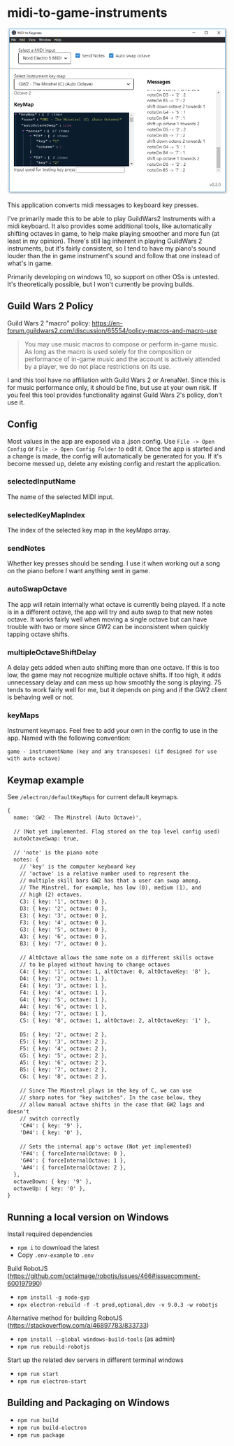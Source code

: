 # midi-to-game-instruments
<img alt="App Screenshot" src="meda/screenshot.png?raw=true" width="550px">

This application converts midi messages to keyboard key presses.

I've primarily made this to be able to play GuildWars2 Instruments with a midi keyboard. It also provides some additional tools, like automatically shifting octaves in game, to help make playing smoother and more fun (at least in my opinion).
There's still lag inherent in playing GuildWars 2 instruments, but it's fairly consistent, so I tend to have my piano's sound louder than the in game instrument's sound and follow that one instead of what's in game.

Primarily developing on windows 10, so support on other OSs is untested. It's theoretically possible, but I won't currently be proving builds.

## Guild Wars 2 Policy

Guild Wars 2 "macro" policy: https://en-forum.guildwars2.com/discussion/65554/policy-macros-and-macro-use

> You may use music macros to compose or perform in-game music. As long as the macro is used solely for the composition or performance of in-game music and the account is actively attended by a player, we do not place restrictions on its use.

I and this tool have no affiliation with Guild Wars 2 or ArenaNet.
Since this is for music performance only, it should be fine, but use at your own risk.
If you feel this tool provides functionality against Guild Wars 2's policy, don't use it.

## Config

Most values in the app are exposed via a .json config. Use `File -> Open Config` or `File -> Open Config Folder` to edit it. Once the app is started and a change is made, the config will automatically be generated for you. If it's become messed up, delete any existing config and restart the application.

### selectedInputName

The name of the selected MIDI input.

### selectedKeyMapIndex

The index of the selected key map in the keyMaps array.

### sendNotes

Whether key presses should be sending. I use it when working out a song on the piano before I want anything sent in game.

### autoSwapOctave

The app will retain internally what octave is currently being played. If a note is in a different octave, the app will try and auto swap to that new notes octave. It works fairly well when moving a single octave but can have trouble with two or more since GW2 can be inconsistent when quickly tapping octave shifts.

### multipleOctaveShiftDelay

A delay gets added when auto shifting more than one octave. If this is too low, the game may not recognize multiple octave shifts. If too high, it adds unnecessary delay and can mess up how smoothly the song is playing. 75 tends to work fairly well for me, but it depends on ping and if the GW2 client is behaving well or not.

### keyMaps

Instrument keymaps. Feel free to add your own in the config to use in the app.
Named with the following convention:

```
game - instrumentName (key and any transposes) (if designed for use with auto octave)
```

## Keymap example

See `/electron/defaultKeyMaps` for current default keymaps.

```
{
  name: 'GW2 - The Minstrel (Auto Octave)',

  // (Not yet implemented. Flag stored on the top level config used)
  autoOctaveSwap: true,

  // 'note' is the piano note
  notes: {
    // 'key' is the computer keyboard key
    // 'octave' is a relative number used to represent the
    // multiple skill bars GW2 has that a user can swap among.
    // The Minstrel, for example, has low (0), medium (1), and
    // high (2) octaves.
    C3: { key: '1', octave: 0 },
    D3: { key: '2', octave: 0 },
    E3: { key: '3', octave: 0 },
    F3: { key: '4', octave: 0 },
    G3: { key: '5', octave: 0 },
    A3: { key: '6', octave: 0 },
    B3: { key: '7', octave: 0 },

    // AltOctave allows the same note on a different skills octave
    // to be played without having to change octaves
    C4: { key: '1', octave: 1, altOctave: 0, altOctaveKey: '8' },
    D4: { key: '2', octave: 1 },
    E4: { key: '3', octave: 1 },
    F4: { key: '4', octave: 1 },
    G4: { key: '5', octave: 1 },
    A4: { key: '6', octave: 1 },
    B4: { key: '7', octave: 1 },
    C5: { key: '8', octave: 1, altOctave: 2, altOctaveKey: '1' },

    D5: { key: '2', octave: 2 },
    E5: { key: '3', octave: 2 },
    F5: { key: '4', octave: 2 },
    G5: { key: '5', octave: 2 },
    A5: { key: '6', octave: 2 },
    B5: { key: '7', octave: 2 },
    C6: { key: '8', octave: 2 },

    // Since The Minstrel plays in the key of C, we can use
    // sharp notes for "key switches". In the case below, they
    // allow manual actave shifts in the case that GW2 lags and doesn't
    // switch correctly
    'C#4': { key: '9' },
    'D#4': { key: '0' },

    // Sets the internal app's octave (Not yet implemented)
    'F#4': { forceInternalOctave: 0 },
    'G#4': { forceInternalOctave: 1 },
    'A#4': { forceInternalOctave: 2 },
  },
  octaveDown: { key: '9' },
  octaveUp: { key: '0' },
}
```

## Running a local version on Windows

Install required dependencies

- `npm i` to download the latest
- Copy `.env-example` to `.env`

Build RobotJS (https://github.com/octalmage/robotjs/issues/466#issuecomment-600197990)

- `npm install -g node-gyp`
- `npx electron-rebuild -f -t prod,optional,dev -v 9.0.3 -w robotjs`

Alternative method for building RobotJS
(https://stackoverflow.com/a/46897783/833733)

- `npm install --global windows-build-tools` (as admin)
- `npm run rebuild-robotjs`

Start up the related dev servers in different terminal windows

- `npm run start`
- `npm run electron-start`

## Building and Packaging on Windows

- `npm run build`
- `npm run build-electron`
- `npm run package`
